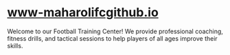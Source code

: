 # www-maharolifcgithub.io
Welcome to our Football Training Center! We provide professional coaching, fitness drills, and tactical sessions to help players of all ages improve their skills.
